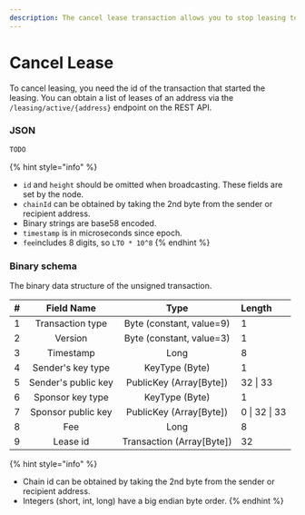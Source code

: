 ```yaml
---
description: The cancel lease transaction allows you to stop leasing to a node for staking.
---
```


# Cancel Lease

To cancel leasing, you need the id of the transaction that started the leasing. You can obtain a list of leases of an address via the `/leasing/active/{address}` endpoint on the REST API.

### JSON

```javascript
TODO
```

{% hint style="info" %}
* `id` and `height` should be omitted when broadcasting. These fields are set by the node.
* `chainId` can be obtained by taking the 2nd byte from the sender or recipient address.
* Binary strings are base58 encoded.
* `timestamp` is in microseconds since epoch.
* `fee`includes 8 digits, so `LTO * 10^8`
{% endhint %}

### Binary schema

The binary data structure of the unsigned transaction.

| \# | Field Name | Type | Length |
| :--- | :---: | :---: | :--- |
| 1 | Transaction type | Byte \(constant, value=9\) | 1 |
| 2 | Version | Byte \(constant, value=3\) | 1 |
| 3 | Timestamp | Long | 8 |
| 4 | Sender's key type | KeyType \(Byte\) | 1 |
| 5 | Sender's public key | PublicKey \(Array\[Byte\]\) | 32 \| 33 |
| 6 | Sponsor key type | KeyType \(Byte\) | 1 |
| 7 | Sponsor public key | PublicKey \(Array\[Byte\]\) | 0 \| 32 \| 33 |
| 8 | Fee | Long | 8 |
| 9 | Lease id | Transaction \(Array\[Byte\]\) | 32 |

{% hint style="info" %}
* Chain id can be obtained by taking the 2nd byte from the sender or recipient address.
* Integers \(short, int, long\) have a big endian byte order.
{% endhint %}

